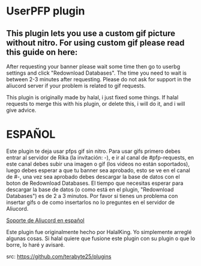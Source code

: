 # UserPFP plugin
This plugin lets you use a custom gif picture without nitro.
For using custom gif please read this guide on here:
--
After requesting your banner please wait some time then go to userbg settings and click "Redownload Databases".
The time you need to wait is between 2-3 minutes after requesting.
Please do not ask for support in the aliucord server if your problem is related to gif requests.

This plugin is originally made by halal, i just fixed some things. If halal requests to merge this with his plugin, or delete this, i will do it, and i will give advice.

# ESPAÑOL
Este plugin te deja usar pfps gif sin nitro.
Para usar gifs primero debes entrar al servidor de Rika (la invitación: -), e ir al canal de #pfp-requests, en este canal debes subir una imagen o gif (los videos no están soportados), luego debes esperar a que tu banner sea aprobado, esto se ve en el canal de #-, una vez sea aprobado debes descargar la base de datos con el boton de Redownload Databases. 
El tiempo que necesitas esperar para descargar la base de datos (o como está en el plugin, "Redownload Databases") es de 2 a 3 minutos.
Por favor si tienes un problema con insertar gifs o de como insertarlos no lo preguntes en el servidor de Aliucord.

[Soporte de Aliucord en español](https://discord.gg/NfkPvxvmuz)

Este plugin fue originalmente hecho por HalalKing. Yo simplemente arreglé algunas cosas. Si halal quiere que fusione este plugin con su plugin o que lo borre, lo haré y avisaré.

src: https://github.com/terabyte25/plugins
